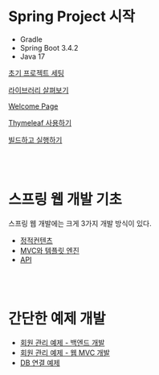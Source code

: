 # Spring Project 시작
- Gradle
- Spring Boot 3.4.2
- Java 17

[초기 프로젝트 세팅](memo/BUILD.md)

[라이브러리 살펴보기](memo/spring-libraries.md)

[Welcome Page](memo/welcome-page.md)

[Thymeleaf 사용하기](memo/thymeleaf-basics.md)

[빌드하고 실행하기](memo/gradle-build-run.md)

<br />
<br />

# 스프링 웹 개발 기초

스프링 웹 개발에는 크게 3가지 개발 방식이 있다.
- [정적컨텐츠](memo/static-content.md)
- [MVC와 템플릿 엔진](memo/mvc-and-template-engines.md)
- [API](memo/responseBody.md)

<br />
<br />

# 간단한 예제 개발

- [회원 관리 예제 - 백엔드 개발](memo/memberExam.md)
- [회원 관리 예제 - 웹 MVC 개발](memo/웹MVC개발.md)
- [DB 연결 예제](memo/DB연결예제.md)